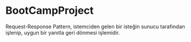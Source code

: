 # BootCampProject

Request-Response Pattern, istemciden gelen bir isteğin sunucu tarafından işlenip, uygun bir yanıtla geri dönmesi işlemidir.
